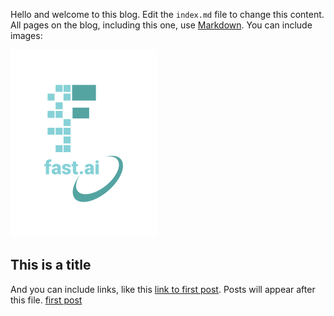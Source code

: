 Hello and welcome to this blog. Edit the `index.md` file to change this content. All pages on the blog, including this one, use [Markdown](https://guides.github.com/features/mastering-markdown/). You can include images:

![Image of fast.ai logo](images/logo.png)

## This is a title

And you can include links, like this [link to first post](2021-06-18_first_post.md). Posts will appear after this file. 
[first post](https://github.com/ay1011/AL.github.io/blob/master/_posts/2021-06-18_first_post.md)

